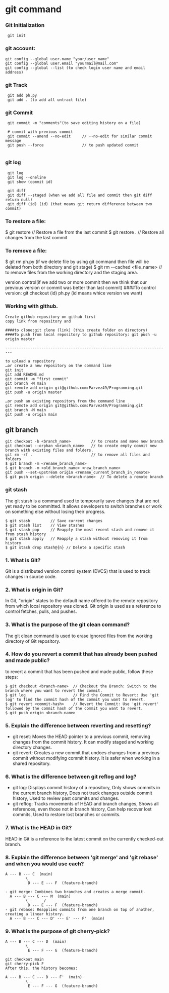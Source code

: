 # git command


### Git Initialization
```
 git init
```

### git account:
	git config --global user.name "your/user_name"
	git config --global user.email "yourmail@mail.com"
	git config --global --list (to check login user name and email address)

### git Track
```
 git add ph.py
 git add . (to add all untract file)
```

### git Commit 
```
 git commit -m "comments"(to save editing history on a file)

 # commit with previous commit 
 git commit --amend --no-edit     // --no-edit for similar commit message
 git push --force                 // to push updated commit 


```

### git log
```
 git log
 git log --oneline
 git show (commit id)
 
 git diff
 git diff --staged (when we add all file and commit then git diff return null)
 git diff (id) (id) (that means git return difference between two commit)
```

### To restore a file:
$ git restore <file>    // Restore a file from the last commit
$ git restore .         // Restore all changes from the last commit

### To remove a file: 
$ git rm ph.py (if we delete file by using git command then file will be deleted from both directory and git stage)
$ git rm --cached <file_name>    // to remove files from the working directory and the staging area.

version control(if we add two or more commit then we think that our previous version or commit was better than last commit)
####To control version: git checkout (id) ph.py (id means whice version we want)





### Working with github.
```
Create github repository on github first
copy link from repository and

####to clone:git clone (link) (this create folder on directory)
####To push from local repository to github repository: git push -u origin master

-------------------------------------------------------------------------

to upload a repository
…or create a new repository on the command line
git init
git add README.md
git commit -m "first commit"
git branch -M main
git remote add origin git@github.com:Parvez49/Programming.git
git push -u origin master

…or push an existing repository from the command line
git remote add origin git@github.com:Parvez49/Programming.git
git branch -M main
git push -u origin main
```

## git branch
```
git checkout -b <branch_name>         // to create and move new branch
git checkout --orphan <branch_name>   // to create empty commit new branch with existing files and folders.
git rm -rf .                          // to remove all files and folders
$ git branch -m <rename_branch_name>
$ git branch -m <old_branch_name> <new_branch_name>
git push --set-upstream origin <rename_current_branch_in_remote>
$ git push origin --delete <branch-name>  // To delete a remote branch
```

### git stash
The git stash is a command used to temporarily save changes that are not yet ready to be committed. It allows developers to switch branches or work on something else without losing their progress. 
```
$ git stash         // Save current changes
$ git stash list    // View stashes
$ git stash pop     // Reapply the most recent stash and remove it from stash history
$ git stash apply   // Reapply a stash without removing it from history
$ git stash drop stash@{n} // Delete a specific stash
```

### 1. What is Git?
Git is a distributed version control system (DVCS) that is used to track changes in source code.

### 2. What is origin in Git?
In Git, "origin" states to the default name offered to the remote repository from which local repository was cloned. Git origin is used as a reference to control fetches, pulls, and pushes.

### 3. What is the purpose of the git clean command?
The git clean command is used to erase ignored files from the working directory of Git repository.

### 4. How do you revert a commit that has already been pushed and made public?
to revert a commit that has been pushed and made public, follow these steps:
```
$ git checkout <branch-name>  // Checkout the Branch: Switch to the branch where you want to revert the commit.
$ git log                     // Find the Commit to Revert: Use 'git log' to find the commit hash of the commit you want to revert.
$ git revert <commit-hash>    // Revert the Commit: Use 'git revert' followed by the commit hash of the commit you want to revert.
$ git push origin <branch-name>
```

### 5. Explain the difference between reverting and resetting?
- git reset: Moves the HEAD pointer to a previous commit, removing changes from the commit history. It can modify staged and working directory changes.
- git revert: Creates a new commit that undoes changes from a previous commit without modifying commit history. It is safer when working in a shared repository.

### 6. What is the difference between git reflog and log?
- git log: Displays commit history of a repository, Only shows commits in the current branch history, Does not track changes outside commit history, Used to review past commits and changes.
- git reflog: Tracks movements of HEAD and branch changes, Shows all references, even those not in branch history, Can help recover lost commits, Used to restore lost branches or commits.

### 7. What is the HEAD in Git?
HEAD in Git is a reference to the latest commit on the currently checked-out branch.

### 8. Explain the difference between 'git merge' and 'git rebase' and when you would use each?
```
A --- B --- C  (main)
         \
          D --- E --- F  (feature-branch)
	  
- git merge: Combines two branches and creates a merge commit.
  A --- B --- C --- M  (main)
         \       /
          D --- E --- F  (feature-branch)
- git rebase: Reapplies commits from one branch on top of another, creating a linear history.
  A --- B --- C --- D' --- E' --- F'  (main)
```
### 9. What is the purpose of git cherry-pick?
```
A --- B --- C --- D  (main)
         \
          E --- F --- G  (feature-branch)

git checkout main
git cherry-pick F
After this, the history becomes:

A --- B --- C --- D --- F'  (main)
         \
          E --- F --- G  (feature-branch)
```




